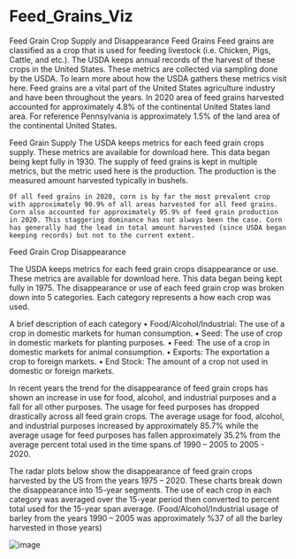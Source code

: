 # Feed_Grains_Viz

Feed Grain Crop Supply and Disappearance
Feed Grains
	Feed grains are classified as a crop that is used for feeding livestock (i.e. Chicken, Pigs, Cattle, and etc.). The USDA keeps annual records of the harvest of these crops in the United States. These metrics are collected via sampling done by the USDA. To learn more about how the USDA gathers these metrics visit here.
	Feed grains are a vital part of the United States agriculture industry and have been throughout the years. In 2020 area of feed grains harvested accounted for approximately 4.8% of the continental United States land area. For reference Pennsylvania is approximately 1.5% of the land area of the continental United States.

 


Feed Grain Supply
The USDA keeps metrics for each feed grain crops supply. These metrics are available for download here. This data began being kept fully in 1930. The supply of feed grains is kept in multiple metrics, but the metric used here is the production. The production is the measured amount harvested typically in bushels.

	Of all feed grains in 2020, corn is by far the most prevalent crop with approximately 90.9% of all areas harvested for all feed grains. Corn also accounted for approximately 95.9% of feed grain production in 2020. This staggering dominance has not always been the case. Corn has generally had the lead in total amount harvested (since USDA began keeping records) but not to the current extent.
 

Feed Grain Crop Disappearance

The USDA keeps metrics for each feed grain crops disappearance or use. These metrics are available for download here. This data began being kept fully in 1975. The disappearance or use of each feed grain crop was broken down into 5 categories. Each category represents a how each crop was used. 

A brief description of each category
•	Food/Alcohol/Industrial: The use of a crop in domestic markets for human consumption.
•	Seed: The use of crop in domestic markets for planting purposes.
•	Feed: The use of a crop in domestic markets for animal consumption.
•	Exports: The exportation a crop to foreign markets.
•	End Stock: The amount of a crop not used in domestic or foreign markets.

In recent years the trend for the disappearance of feed grain crops has shown an increase in use for food, alcohol, and industrial purposes and a fall for all other purposes. The usage for feed purposes has dropped drastically across all feed grain crops. The average usage for food, alcohol, and industrial purposes increased by approximately 85.7% while the average usage for feed purposes has fallen approximately 35.2% from the average percent total used in the time spans of 1990 – 2005 to 2005 - 2020.

The radar plots below show the disappearance of feed grain crops harvested by the US from the years 1975 – 2020. These charts break down the disappearance into 15-year segments. The use of each crop in each category was averaged over the 15-year period then converted to percent total used for the 15-year span average. (Food/Alcohol/Industrial usage of barley from the years 1990 – 2005 was approximately %37 of all the barley harvested in those years)
 

 
  

![image](https://user-images.githubusercontent.com/49574566/131564762-fe682435-3344-40c6-9be7-b07cad7f1da9.png)

